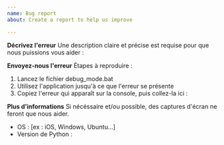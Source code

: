 ```yaml
---
name: Bug report
about: Create a report to help us improve

---
```


**Décrivez l'erreur**
Une description claire et précise est requise pour que nous puissions vous aider :



**Envoyez-nous l'erreur**
Étapes à reproduire :
1. Lancez le fichier debug_mode.bat
2. Utilisez l'application jusqu'à ce que l'erreur se présente
3. Copiez l'erreur qui apparaît sur la console, puis collez-la ici :



**Plus d'informations**
Si nécéssaire et/ou possible, des captures d'écran ne feront que nous aider.
 - OS : [ex : iOS, Windows, Ubuntu...]
 - Version de Python :
